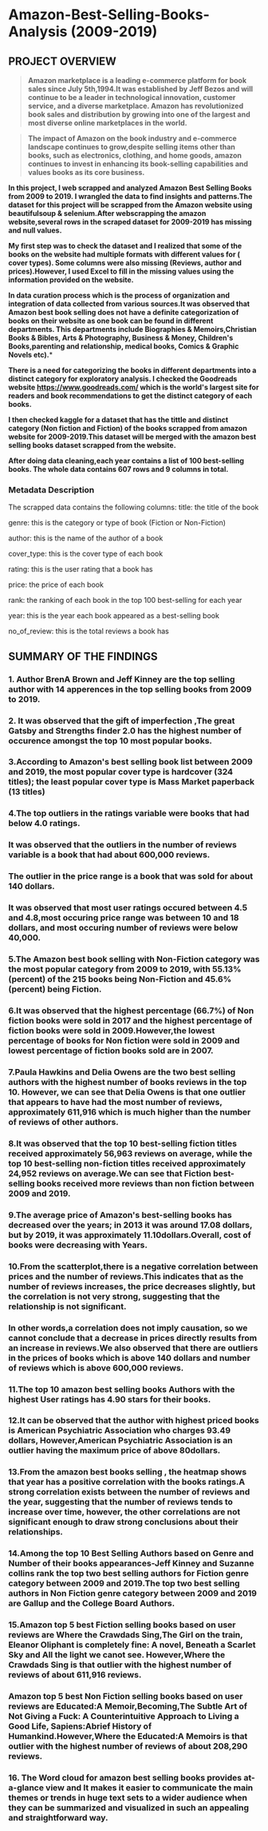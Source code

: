 # Amazon-Best-Selling-Books-Analysis (2009-2019)
## PROJECT OVERVIEW

>**Amazon marketplace is a leading e-commerce platform for book sales since July 5th,1994.It was established by Jeff Bezos and will continue to be a leader in technological innovation, customer service, and a diverse marketplace. Amazon has revolutionized book sales and distribution by growing into one of the largest and most diverse online marketplaces in the world.**

>**The impact of Amazon on the book industry and e-commerce landscape continues to grow,despite selling items other than books, such as electronics, clothing, and home goods, amazon continues to invest in enhancing its book-selling capabilities and values books as its core business.**

**In this project, I web scrapped and analyzed Amazon Best Selling Books from 2009 to 2019. I wrangled the data to find insights and patterns.The dataset for this project will  be scrapped from the Amazon website using beautifulsoup & selenium.After webscrapping the amazon website,several rows in the scraped dataset for 2009-2019 has missing and null values.**

**My first step was to check the dataset and I realized that some of the books on the website had multiple formats with different values for ( cover types). Some columns were also missing (Reviews, author and prices).However, I used Excel to fill in the missing values using the information provided on the website.**

**In data curation process which is the process of organization and integration of data collected from various sources.It was observed that Amazon best book selling  does not have a definite categorization of books on their website as one book can be found in different departments. This departments include Biographies & Memoirs,Christian Books & Bibles, Arts & Photography, Business & Money, Children's Books,parenting and relationship, medical books, Comics & Graphic Novels etc).***

**There is a need for categorizing the books in different departments into a distinct category for exploratory analysis. I checked the Goodreads website https://www.goodreads.com/ which is the world's largest site for readers and book recommendations to get the distinct category of each books.**

**I then checked kaggle for a dataset that has the tittle and distinct category (Non fiction and Fiction) of the books scrapped from amazon website for 2009-2019.This dataset will be merged with the amazon best selling books dataset scrapped from the website.**

**After doing data cleaning,each year contains a list of 100 best-selling books. The whole data contains 607 rows and 9 columns in total.**

### Metadata Description

The scrapped data contains the following columns:
title: the title of the book

genre: this is the category or type of book (Fiction or Non-Fiction)

author: this is the name of the author of a book

cover_type: this is the cover type of each book

rating: this is the user rating that a book has

price: the price of each book

rank: the ranking of each book in the top 100 best-selling for each year

year: this is the year each book appeared as a best-selling book

no_of_review: this is the total reviews a book has



## SUMMARY OF THE FINDINGS

### 1. Author BrenA Brown and Jeff Kinney are the top selling author with 14 apperences in the top selling books from 2009 to 2019.

### 2. It was observed that the gift of imperfection ,The great Gatsby and Strengths finder 2.0 has the highest number of occurence amongst the top 10 most popular books.

### 3.According to Amazon's best selling book list between 2009 and 2019, the most popular cover type is hardcover (324 titles); the least popular cover type is Mass Market paperback (13 titles)

### 4.The top outliers in the ratings variable were books that had below 4.0 ratings.
### It was observed that the outliers in the number of reviews variable is a book that had about 600,000 reviews. 
### The outlier in the price range is a book that was sold for about 140 dollars. 
### It was observed that most user ratings occured between 4.5 and 4.8,most occuring price range was between 10 and 18 dollars, and most occuring number of reviews were below 40,000.

### 5.The Amazon best book selling with Non-Fiction category was the most popular category from 2009 to 2019, with 55.13% (percent) of the 215 books being Non-Fiction and 45.6% (percent) being Fiction.

### 6.It was observed that  the highest percentage (66.7%) of Non fiction books were sold in 2017 and the highest percentage of fiction books were sold in 2009.However,the lowest percentage of books for Non fiction were sold in 2009 and lowest percentage of fiction books sold are in 2007.

### 7.Paula Hawkins and Delia Owens are the two best selling authors with the highest number of books reviews in the top 10. However, we can see that Delia Owens is that one outlier that appears to have had the most number of reviews, approximately 611,916 which is much higher than the number of reviews of other authors.

### 8.It was observed that the top 10 best-selling fiction titles received approximately 56,963 reviews on average, while the top 10 best-selling non-fiction titles received approximately 24,952 reviews on average.We can see that Fiction best-selling books received more reviews than non fiction between 2009 and 2019.

### 9.The average price of Amazon's best-selling books has decreased over the years; in 2013 it was around 17.08 dollars, but by 2019, it was approximately 11.10dollars.Overall, cost of books were decreasing with Years.

### 10.From the scatterplot,there is a negative correlation between prices and the number of reviews.This indicates that as the number of reviews increases, the price decreases slightly, but the correlation is not very strong, suggesting that the relationship is not significant.

### In other words,a correlation does not imply causation, so we cannot conclude that a decrease in prices directly results from an increase in reviews.We also observed that there are outliers in the prices of books which is  above 140 dollars and number of reviews which is above 600,000 reviews.

### 11.The top 10 amazon best selling books Authors with the highest User ratings has 4.90 stars for their books.

### 12.It can be observed that the author with highest priced books is American Psychiatric Association who charges 93.49 dollars, However,American Psychiatric Association is an outlier having the maximum price of above 80dollars.

### 13.From the amazon best books selling , the heatmap shows that year has a positive correlation with the books ratings.A strong correlation exists between the number of reviews and the year, suggesting that the number of reviews tends to increase over time, however, the other correlations are not significant enough to draw strong conclusions about their relationships.

### 14.Among the top 10 Best Selling Authors based on Genre and Number of their books appearances-Jeff Kinney and Suzanne collins rank the top two best selling authors for Fiction genre category between 2009 and 2019.The top two best selling authors in Non Fiction  genre category between 2009 and 2019 are Gallup and the College Board Authors.

### 15.Amazon top 5 best Fiction selling books based on user reviews are Where the Crawdads Sing,The Girl on the train, Eleanor Oliphant is completely fine: A novel, Beneath a Scarlet Sky and All the light we canot see. However,Where the Crawdads Sing is that outlier with the highest number of reviews of about 611,916 reviews.

### Amazon top 5 best Non Fiction selling books based on user reviews are Educated:A Memoir,Becoming,The Subtle Art of Not Giving a Fuck: A Counterintuitive Approach to Living a Good Life, Sapiens:Abrief History of Humankind.However,Where the Educated:A Memoirs is that outlier with the highest number of reviews of about 208,290 reviews.

### 16. The Word cloud for amazon best selling books provides at-a-glance view and It makes it easier to communicate the main themes or trends in huge text sets to a wider audience when they can be summarized and visualized in such an appealing and straightforward way.
